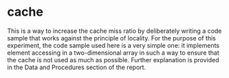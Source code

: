 # cache
This is a way to increase the cache miss ratio by deliberately writing a code sample that works against the principle of locality. For the purpose of this experiment, the code sample used here is a very simple one: it implements element accessing in a two-dimensional array in such a way to ensure that the cache is not used as much as possible. Further explanation is provided in the Data and Procedures section of the report.
